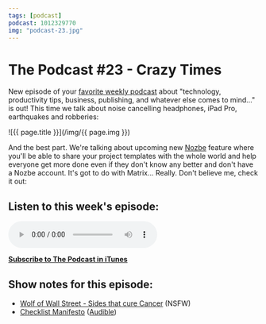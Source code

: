 ```yaml
---
tags: [podcast]
podcast: 1012329770
img: "podcast-23.jpg"
---
```


# The Podcast #23 - Crazy Times

New episode of your [favorite weekly podcast][p] about "technology, productivity tips, business, publishing, and whatever else comes to mind..." is out! This time we talk about noise cancelling headphones, iPad Pro, earthquakes and robberies:

<!--More-->

![{{ page.title }}](/img/{{ page.img }})

And the best part. We're talking about upcoming new [Nozbe][n] feature where you'll be able to share your project templates with the whole world and help everyone get more done even if they don't know any better and don't have a Nozbe account. It's got to do with Matrix... Really. Don't believe me, check it out:

## Listen to this week's episode:

<audio controls>
<source src="https://files.nozbe.com/podcast/023.mp3" type="audio/mpeg">
</audio>

**[Subscribe to The Podcast in iTunes][i]**

## Show notes for this episode:

  * [Wolf of Wall Street - Sides that cure Cancer](https://www.youtube.com/watch?v=q8yDp7UwQqY) (NSFW)
  * [Checklist Manifesto](http://www.amazon.com/The-Checklist-Manifesto-Things-Right/dp/0312430000) ([Audible](http://www.audible.com/pd/Business/The-Checklist-Manifesto-Audiobook/B0030ZYDD2))

[e]: /podcast-23
[p]: /podcast
[n]: https://nozbe.com/?a=mike
[r]: https://michael.gratis/radex
[i]: https://michael.gratis/thepodcast